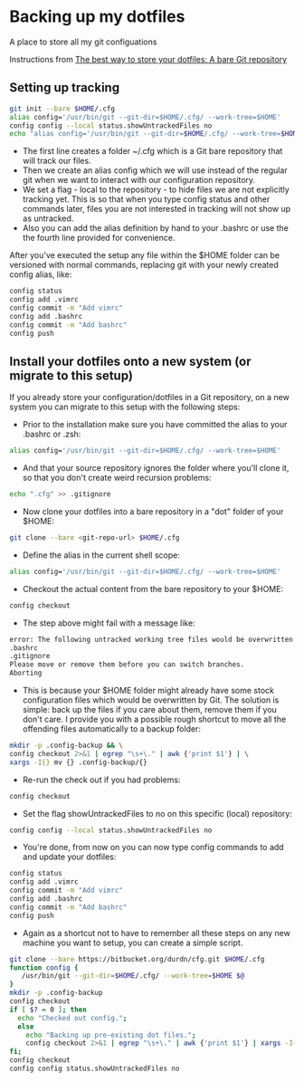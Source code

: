 # Backing up my dotfiles
A place to store all my git configuations

Instructions from [The best way to store your dotfiles: A bare Git repository](https://developer.atlassian.com/blog/2016/02/best-way-to-store-dotfiles-git-bare-repo/)

## Setting up tracking
```bash
git init --bare $HOME/.cfg
alias config='/usr/bin/git --git-dir=$HOME/.cfg/ --work-tree=$HOME'
config config --local status.showUntrackedFiles no
echo "alias config='/usr/bin/git --git-dir=$HOME/.cfg/ --work-tree=$HOME'" >> $HOME/.bashrc
```
* The first line creates a folder ~/.cfg which is a Git bare repository that will track our files.
* Then we create an alias config which we will use instead of the regular git when we want to interact with our configuration repository.
* We set a flag - local to the repository - to hide files we are not explicitly tracking yet. This is so that when you type config status and other commands later, files you are not interested in tracking will not show up as untracked.
* Also you can add the alias definition by hand to your .bashrc or use the the fourth line provided for convenience.

After you've executed the setup any file within the $HOME folder can be versioned with normal commands, replacing git with your newly created config alias, like:
```bash
config status
config add .vimrc
config commit -m "Add vimrc"
config add .bashrc
config commit -m "Add bashrc"
config push
```

## Install your dotfiles onto a new system (or migrate to this setup)
If you already store your configuration/dotfiles in a Git repository, on a new system you can migrate to this setup with the following steps:

* Prior to the installation make sure you have committed the alias to your .bashrc or .zsh:
```bash
alias config='/usr/bin/git --git-dir=$HOME/.cfg/ --work-tree=$HOME'
```
* And that your source repository ignores the folder where you'll clone it, so that you don't create weird recursion problems:
```bash
echo ".cfg" >> .gitignore
```
* Now clone your dotfiles into a bare repository in a "dot" folder of your $HOME:
```bash
git clone --bare <git-repo-url> $HOME/.cfg
```
* Define the alias in the current shell scope:
```bash
alias config='/usr/bin/git --git-dir=$HOME/.cfg/ --work-tree=$HOME'
```
* Checkout the actual content from the bare repository to your $HOME:
```bash
config checkout
```
* The step above might fail with a message like:
```bash
error: The following untracked working tree files would be overwritten by checkout:
.bashrc
.gitignore
Please move or remove them before you can switch branches.
Aborting
```
* This is because your $HOME folder might already have some stock configuration files which would be overwritten by Git. The solution is simple: back up the files if you care about them, remove them if you don't care. I provide you with a possible rough shortcut to move all the offending files automatically to a backup folder:
```bash
mkdir -p .config-backup && \
config checkout 2>&1 | egrep "\s+\." | awk {'print $1'} | \
xargs -I{} mv {} .config-backup/{}
```
* Re-run the check out if you had problems:
```bash
config checkout
```
* Set the flag showUntrackedFiles to no on this specific (local) repository:
```bash
config config --local status.showUntrackedFiles no
```
* You're done, from now on you can now type config commands to add and update your dotfiles:
```bash
config status
config add .vimrc
config commit -m "Add vimrc"
config add .bashrc
config commit -m "Add bashrc"
config push
```
* Again as a shortcut not to have to remember all these steps on any new machine you want to setup, you can create a simple script.
```bash
git clone --bare https://bitbucket.org/durdn/cfg.git $HOME/.cfg
function config {
   /usr/bin/git --git-dir=$HOME/.cfg/ --work-tree=$HOME $@
}
mkdir -p .config-backup
config checkout
if [ $? = 0 ]; then
  echo "Checked out config.";
  else
    echo "Backing up pre-existing dot files.";
    config checkout 2>&1 | egrep "\s+\." | awk {'print $1'} | xargs -I{} mv {} .config-backup/{}
fi;
config checkout
config config status.showUntrackedFiles no
```
